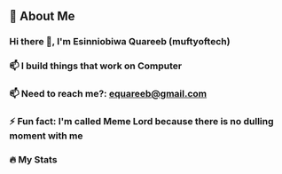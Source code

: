 ##  🚀 About Me
###  Hi there 👋, I'm Esinniobiwa Quareeb (muftyoftech)
###  📫 I build things that work on Computer
###  📫 Need to reach me?: equareeb@gmail.com 
###  ⚡ Fun fact: I'm called Meme Lord because there is no dulling moment with me

### :fire: My Stats

<!--
**esinniobiwaquareeb/esinniobiwaquareeb** is a ✨ _special_ ✨ repository because its `README.md` (this file) appears on your GitHub profile.

Here are some ideas to get you started:

- 🔭 I’m currently working on ...
- 🌱 I’m currently learning ...
- 👯 I’m looking to collaborate on ...
- 🤔 I’m looking for help with ...
- 💬 Ask me about ...
- 📫 How to reach me: ...
- 😄 Pronouns: ...
- ⚡ Fun fact: ...
-->

